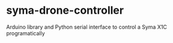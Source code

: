 # syma-drone-controller
Arduino library and Python serial interface to control a Syma X1C programatically
